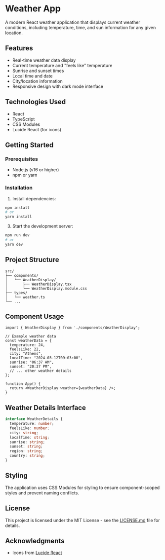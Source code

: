 # Weather App

A modern React weather application that displays current weather conditions, including temperature, time, and sun information for any given location.


## Features

- Real-time weather data display
- Current temperature and "feels like" temperature
- Sunrise and sunset times
- Local time and date
- City/location information
- Responsive design with dark mode interface

## Technologies Used

- React
- TypeScript
- CSS Modules
- Lucide React (for icons)

## Getting Started

### Prerequisites

- Node.js (v16 or higher)
- npm or yarn

### Installation

1. Install dependencies:
```bash
npm install
# or
yarn install
```

3. Start the development server:
```bash
npm run dev
# or
yarn dev
```

## Project Structure

```
src/
├── components/
│   └── WeatherDisplay/
│       ├── WeatherDisplay.tsx
│       └── WeatherDisplay.module.css
├── types/
│   └── weather.ts
└── ...
```

## Component Usage

```tsx
import { WeatherDisplay } from './components/WeatherDisplay';

// Example weather data
const weatherData = {
  temperature: 24,
  feelsLike: 22,
  city: "Athens",
  localTime: "2024-03-12T09:03:00",
  sunrise: "06:37 AM",
  sunset: "20:37 PM",
  // ... other weather details
};

function App() {
  return <WeatherDisplay weather={weatherData} />;
}
```

## Weather Details Interface

```typescript
interface WeatherDetails {
  temperature: number;
  feelsLike: number;
  city: string;
  localTime: string;
  sunrise: string;
  sunset: string;
  region: string;
  country: string;
}
```

## Styling

The application uses CSS Modules for styling to ensure component-scoped styles and prevent naming conflicts. 

## License

This project is licensed under the MIT License - see the [LICENSE.md](LICENSE.md) file for details.

## Acknowledgments

- Icons from [Lucide React](https://lucide.dev)
